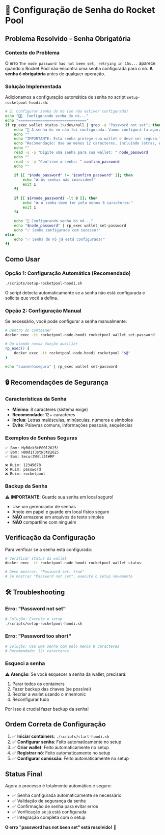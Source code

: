 # 🔐 Configuração de Senha do Rocket Pool

## **Problema Resolvido - Senha Obrigatória**

### **Contexto do Problema**

O erro `The node password has not been set, retrying in 15s...` aparece quando o Rocket Pool não encontra uma senha configurada para o nó. **A senha é obrigatória** antes de qualquer operação.

### **Solução Implementada**

Adicionamos a configuração automática de senha no script `setup-rocketpool-hoodi.sh`:

```bash
# 2. Configurar senha do nó (se não estiver configurada)
echo "2️⃣  Configurando senha do nó..."
echo "==============================="
if rp_exec wallet status 2>/dev/null | grep -q "Password not set"; then
    echo "🔐 A senha do nó não foi configurada. Vamos configurá-la agora."
    echo ""
    echo "IMPORTANTE: Esta senha protege sua wallet e deve ser segura."
    echo "Recomendação: Use ao menos 12 caracteres, incluindo letras, números e símbolos."
    echo ""
    read -s -p "Digite uma senha para sua wallet: " node_password
    echo ""
    read -s -p "Confirme a senha: " confirm_password
    echo ""
    
    if [[ "$node_password" != "$confirm_password" ]]; then
        echo "❌ As senhas não coincidem!"
        exit 1
    fi
    
    if [[ ${#node_password} -lt 8 ]]; then
        echo "❌ A senha deve ter pelo menos 8 caracteres!"
        exit 1
    fi
    
    echo "🔧 Configurando senha do nó..."
    echo "$node_password" | rp_exec wallet set-password
    echo "✅ Senha configurada com sucesso!"
else
    echo "✅ Senha do nó já está configurada!"
fi
```

## **Como Usar**

### Opção 1: Configuração Automática (Recomendado)

```bash
./scripts/setup-rocketpool-hoodi.sh
```

O script detecta automaticamente se a senha não está configurada e solicita que você a defina.

### Opção 2: Configuração Manual

Se necessário, você pode configurar a senha manualmente:

```bash
# Dentro do container
docker exec -it rocketpool-node-hoodi rocketpool wallet set-password

# Ou usando nossa função auxiliar
rp_exec() {
    docker exec -it rocketpool-node-hoodi rocketpool "$@"
}

echo "suasenhasegura" | rp_exec wallet set-password
```

## 🔒 **Recomendações de Segurança**

### Características da Senha

- **Mínimo**: 8 caracteres (sistema exige)
- **Recomendado**: 12+ caracteres
- **Inclua**: Letras maiúsculas, minúsculas, números e símbolos
- **Evite**: Palavras comuns, informações pessoais, sequências

### Exemplos de Senhas Seguras

```text
✅ Bom: MyR0ck3tP00l2025!
✅ Bom: H00d1T3stN3t@2025
✅ Bom: Secur3W4ll3t#RP

❌ Ruim: 12345678
❌ Ruim: password
❌ Ruim: rocketpool
```

### Backup da Senha

⚠️ **IMPORTANTE**: Guarde sua senha em local seguro!

- Use um gerenciador de senhas
- Anote em papel e guarde em local físico seguro
- **NÃO** armazene em arquivos de texto simples
- **NÃO** compartilhe com ninguém

## **Verificação da Configuração**

Para verificar se a senha está configurada:

```bash
# Verificar status da wallet
docker exec -it rocketpool-node-hoodi rocketpool wallet status

# Deve mostrar: "Password set: true"
# Se mostrar "Password not set", execute o setup novamente
```

## 🛠️ **Troubleshooting**

### Erro: "Password not set"

```bash
# Solução: Execute o setup
./scripts/setup-rocketpool-hoodi.sh
```

### Erro: "Password too short"

```bash
# Solução: Use uma senha com pelo menos 8 caracteres
# Recomendado: 12+ caracteres
```

### Esqueci a senha

⚠️ **Atenção**: Se você esquecer a senha da wallet, precisará:

1. Parar todos os containers
2. Fazer backup das chaves (se possível)
3. Recriar a wallet usando o mnemonic
4. Reconfigurar tudo

Por isso é crucial fazer backup da senha!

## **Ordem Correta de Configuração**

1. ✅ **Iniciar containers**: `./scripts/start-hoodi.sh`
2. ✅ **Configurar senha**: Feito automaticamente no setup
3. ✅ **Criar wallet**: Feito automaticamente no setup
4. ✅ **Registrar nó**: Feito automaticamente no setup
5. ✅ **Configurar comissão**: Feito automaticamente no setup

## **Status Final**

Agora o processo é totalmente automático e seguro:

- ✅ Senha configurada automaticamente se necessário
- ✅ Validação de segurança da senha
- ✅ Confirmação de senha para evitar erros
- ✅ Verificação se já está configurada
- ✅ Integração completa com o setup

**O erro "password has not been set" está resolvido!** 🎉
